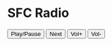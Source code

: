 # SFC Radio

<!-- todo checkbuttons -->
<div id="player_checkbuttons"></div>
<!-- todo player commands (nextSong, ) -->
<div id="player_commands" style="margin: 20px auto">
		<!--
			<button id="prev-btn">Previous</button>
		-->
		<button id="play-pause-btn" onclick="playPauseVideoAction()">Play/Pause</button>
		<button id="next-btn" onclick="nextVideoAction()">Next</button>
		<button id="vol-up-btn" onclick="volUpVideoAction()">Vol+</button>
		<button id="vol-down-btn" onclick="volDownVideoAction()">Vol-</button>
</div>

<div id="debug-link"></div>

<div id="player"></div>

<script src="https://www.youtube.com/iframe_api"></script>

<script>
	/**
	 * https://developers.google.com/youtube/iframe_api_reference
	 * setPlaybackQuality
	 * https://javascript.info/url
   */

	let player_max_width = 640
	let player_el
	let player;
	let all_vid_urls = []
	let source_urls_to_filter = []
	let player_state

	let player_checkbuttons = document.getElementById('player_checkbuttons')
	let debug_link = document.getElementById('debug-link')

	function onYouTubeIframeAPIReady() {
			player = new YT.Player('player', {
					height: '0',
					width: '0',
					videoId: getRandomSong(),
					playerVars: {
							'playsinline': 1
					},
					events: {
							'onReady': onPlayerReady,
							'onStateChange': onPlayerStateChange,
							'onPlaybackQualityChange': onPlaybackQualityChange
					}
			});
			player_el = document.getElementById("player");
			player_el.style.margin = "auto"
			setPlayerSize()
		}

	function getRandomSong() {
		let rand_vid = all_vid_urls[Math.floor(Math.random()*all_vid_urls.length)];
		if(rand_vid) return rand_vid
		else return "AWVUp12XPpU";
	}

	function loadSongList(urlstr) {
		const xmlHttp = new XMLHttpRequest();
		xmlHttp.open("GET", urlstr, false);
		xmlHttp.send(null);
		const lines = xmlHttp.responseText.split(/\r?\n/);
		lines.forEach((line) => {
			let new_line = line.split("|");
			try {
				let url = new URL(new_line[0]);
				let yt_code = url.searchParams.get("v");
				if(yt_code) {
					all_vid_urls.push(yt_code)
				}
			}
			catch(e){
				console.log(new_line)
			}
		})
	}

	function resetAllVidUrls() {
		all_vid_urls = []
		let jsonurl = location.protocol + '//' + location.host + "/sfcradio.json";
		getJSON(jsonurl, function(err, data) {
			if(err) return console.log(err)
			data.forEach(d => {
				if(source_urls_to_filter.indexOf(d.name) === -1) {
					loadSongList(d.url)
				}
			})
		});
	}

	function removeFromArray(arr, value) {
		const index = arr.indexOf(value);
		if (index > -1) { // only splice array when item is found
			arr.splice(index, 1); // 2nd parameter means remove one item only
		}
	}

	function loadCheckButton(namestr) {
		let checkbox = document.createElement('input');
		checkbox.type = "checkbox";
		checkbox.value = namestr;
		checkbox.name = "checkbox name";
		checkbox.id = "checkbox "+ namestr;
		checkbox.checked = true
		checkbox.addEventListener('change', (event) => {
			if (event.currentTarget.checked) {
				removeFromArray(source_urls_to_filter, event.target.defaultValue)
			} else {
				source_urls_to_filter.push(event.target.defaultValue)
			}
			resetAllVidUrls()
		})
		let label = document.createElement('label');
		label.for = "checkbox "+ namestr;  // same to the checkbox ID
		label.textContent = namestr;
		player_checkbuttons.appendChild(checkbox);
		player_checkbuttons.appendChild(label);
	}

	function onPlayerReady(event) {
		event.target.setVolume(25);
		// event.target.playVideo();  	// autoplay video, do i need this?
	}

	// when video ends
	function onPlayerStateChange(event) {
		player_state = event.data
		if(event.data === 1) {
			setPlayerSize()
		}
		if (event.data === 0) {
			player.loadVideoById(getRandomSong(), 0, "tiny")
		}
	}

	function onPlaybackQualityChange(event) {
		console.log(event)
	}

	function playPauseVideoAction() {
		if(player_state === 1) {
			player.pauseVideo()
		} else {
			player.playVideo()
		}
	}

	function nextVideoAction() {
		let url = getRandomSong()
		player.loadVideoById(url, 0, "tiny")
		debug_link.innerText = url
	}

	function volUpVideoAction() {
		let avtualVol = player.getVolume()
		player.setVolume(avtualVol+10)
	}

	function volDownVideoAction() {
		let avtualVol = player.getVolume()
		player.setVolume(avtualVol-10)
	}

	function setPlayerSize() {
		let page_content = document.getElementById('page_content')
		let right_width
		if((page_content.clientWidth - 20) > player_max_width) {
			right_width = player_max_width
		} else {
			right_width = page_content.clientWidth - 20
		}
		player_el.width = right_width
		player_el.height = player_el.width / 16 * 9
	}

	const isValidUrl = urlString => {
			try {
					return Boolean(new URL(urlString));
			}
			catch(e){
					return false;
			}
	}

	var getJSON = function(url, callback) {
    var xhr = new XMLHttpRequest();
    xhr.open('GET', url, true);
    xhr.responseType = 'json';
    xhr.onload = function() {
      var status = xhr.status;
      if (status === 200) {
        callback(null, xhr.response);
      } else {
        callback(status, xhr.response);
      }
    };
    xhr.send();
	};

	window.addEventListener("load", async function (event) {
		// all types of music, podcast, meme
		let jsonurl = location.protocol + '//' + location.host + "/sfcradio.json";
		getJSON(jsonurl, function(err, data) {
			if(err) return console.log(err)
			data.forEach(d => {
				loadSongList(d.url)
				loadCheckButton(d.name)  // load checkbox only one time !!!
			})
			// player.loadVideoById(getRandomSong(), 0, "tiny") // automatic autoplay
			player.cueVideoById(getRandomSong(), 0, "tiny")	// no autoplay
		});
	});

	window.addEventListener("resize", function(event) {
		// console.log(document.body.clientWidth + ' wide by ' + document.body.clientHeight+' high');
		setPlayerSize()
	})

</script>
